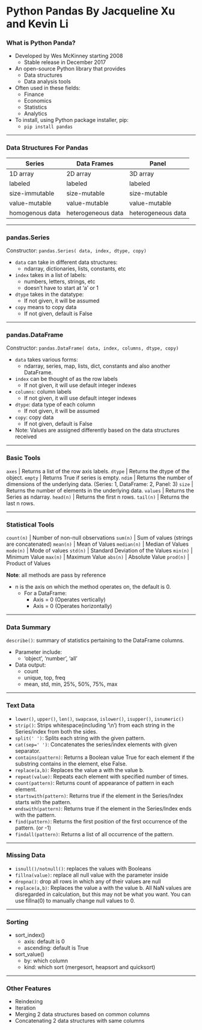# Python Pandas By Jacqueline Xu and Kevin Li

### What is Python Panda?
* Developed by Wes McKinney starting 2008
  * Stable release in December 2017
* An open-source Python library that provides
  * Data structures
  * Data analysis tools
* Often used in these fields:
  * Finance
  * Economics
  * Statistics
  * Analytics
* To install, using Python package installer, pip:
  * `pip install pandas`
---

### Data Structures For Pandas
Series | Data Frames | Panel
--- | --- | ---
1D array | 2D array | 3D array
labeled | labeled | labeled
size-immutable | size-mutable | size-mutable
value-mutable | value-mutable | value-mutable
homogenous data | heterogeneous data | heterogeneous data

---

### pandas.Series
Constructor: `pandas.Series( data, index, dtype, copy)`
* `data` can take in different data structures:
  * ndarray, dictionaries, lists, constants, etc
* `index` takes in a list of labels:
  * numbers, letters, strings, etc
  * doesn’t have to start at ‘a’ or 1
* `dtype` takes in the datatype:
  * If not given, it will be assumed
* `copy` means to copy data
  * If not given, default is False

---

### pandas.DataFrame
Constructor: `pandas.DataFrame( data, index, columns, dtype, copy)`
* `data` takes various forms:
  * ndarray, series, map, lists, dict, constants and also another DataFrame.
* `index` can be thought of as the row labels
  * If not given, it will use default integer indexes
* `columns`: column labels
  * If not given, it will use default integer indexes
* `dtype`: data type of each column
  * If not given, it will be assumed
* `copy`: copy data
  * If not given, default is False
* Note: Values are assigned differently based on the data structures received

---

### Basic Tools
`axes` | Returns a list of the row axis labels.
`dtype` | Returns the dtype of the object.
`empty` | Returns True if series is empty.
`ndim` | Returns the number of dimensions of the underlying data. (Series: 1, DataFrame: 2, Panel: 3)
`size` | Returns the number of elements in the underlying data.
`values` | Returns the Series as ndarray.
`head(n)` | Returns the first n rows.
`tail(n)` | Returns the last n rows.

---

### Statistical Tools
`count(n)` | Number of non-null observations
`sum(n)` | Sum of values (strings are concatenated)
`mean(n)` | Mean of Values
`median(n)` | Median of Values
`mode(n)` | Mode of values
`std(n)` | Standard Deviation of the Values
`min(n)` | Minimum Value
`max(n)` | Maximum Value
`abs(n)` | Absolute Value
`prod(n)` | Product of Values

**Note**: all methods are pass by reference
* n is the axis on which the method operates on, the default is 0.
  * For a DataFrame:
    * Axis = 0 (Operates vertically)
    * Axis = 0 (Operates horizontally)

---

### Data Summary
`describe()`: summary of statistics pertaining to the DataFrame columns.
* Parameter include:
  * ‘object’, ‘number’, ‘all’
* Data output:
  * count
  * unique, top, freq
  * mean, std, min, 25%, 50%, 75%, max

---

### Text Data
* `lower()`, `upper()`, `len()`, `swapcase`, `islower()`, `isupper()`, `isnumeric()`
* `strip()`: Strips whitespace(including ‘\n’) from each string in the Series/index from both the sides.
* `split(' ')`: Splits each string with the given pattern.
* `cat(sep=' ')`: Concatenates the series/index elements with given separator.
* `contains(pattern)`: Returns a Boolean value True for each element if the substring contains in the element, else False.
* `replace(a,b)`: Replaces the value a with the value b.
* `repeat(value)`: Repeats each element with specified number of times.
* `count(pattern)`: Returns count of appearance of pattern in each element.
* `startswith(pattern)`: Returns true if the element in the Series/Index starts with the pattern.
* `endswith(pattern)`: Returns true if the element in the Series/Index ends with the pattern.
* `find(pattern)`: Returns the first position of the first occurrence of the pattern. (or -1)
* `findall(pattern)`: Returns a list of all occurrence of the pattern.

---

### Missing Data
* `isnull()/notnull()`: replaces the values with Booleans
* `fillna(value)`: replace all null value with the parameter inside
* `dropna()`: drop all rows in which any of their values are null
* `replace(a,b)`: Replaces the value a with the value b.
All NaN values are disregarded in calculation, but this may not be what you want. You can use fillna(0) to manually change null values to 0.

---

### Sorting
* sort_index()
  * axis: default is 0
  * ascending: default is True
* sort_value()
  * by: which column
  * kind: which sort (mergesort, heapsort and quicksort)

---

### Other Features
* Reindexing
* Iteration
* Merging 2 data structures based on common columns
* Concatenating 2 data structures with same columns

